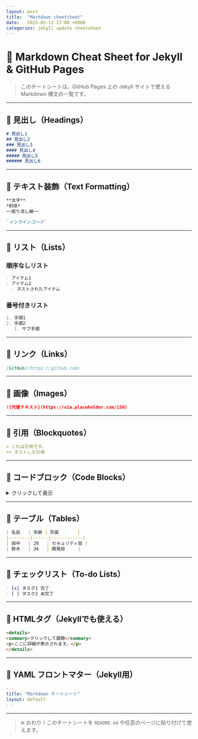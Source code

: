 ```yaml
---
layout: post
title:  "Markdown cheetcheet"
date:   2025-05-12 17:00 +0900
categories: jekyll update cheetsheet
---
```


# 📘 Markdown Cheat Sheet for Jekyll & GitHub Pages

> このチートシートは、GitHub Pages 上の Jekyll サイトで使える Markdown 構文の一覧です。

---

## 📌 見出し（Headings）

```markdown
# 見出し1
## 見出し2
### 見出し3
#### 見出し4
##### 見出し5
###### 見出し6
```

---

## 📌 テキスト装飾（Text Formatting）

```markdown
**太字**
*斜体*
~~取り消し線~~

`インラインコード`
```

---

## 📌 リスト（Lists）

### 順序なしリスト
```markdown
- アイテム1
- アイテム2
  - ネストされたアイテム
```

### 番号付きリスト
```markdown
1. 手順1
2. 手順2
   1. サブ手順
```

---

## 📌 リンク（Links）

```markdown
[GitHub](https://github.com)
```

---

## 📌 画像（Images）

```markdown
![代替テキスト](https://via.placeholder.com/150)
```

---

## 📌 引用（Blockquotes）

```markdown
> これは引用です。
>> ネストした引用
```

---

## 📌 コードブロック（Code Blocks）

<details>
<summary>クリックして表示</summary>

### JavaScript の例：

<pre><code>```js
function greet() {
  console.log("Hello, world!");
}
```</code></pre>

### シェルの例：

<pre><code>```bash
$ echo "Hello"
```</code></pre>

</details>

---

## 📌 テーブル（Tables）

```markdown
| 名前   | 年齢 | 所属       |
|--------|------|------------|
| 田中   | 29   | セキュリティ部 |
| 鈴木   | 34   | 開発部     |
```

---

## 📌 チェックリスト（To-do Lists）

```markdown
- [x] タスク1 完了
- [ ] タスク2 未完了
```

---

## 📌 HTMLタグ（Jekyllでも使える）

```html
<details>
<summary>クリックして展開</summary>
<p>ここに詳細が表示されます。</p>
</details>
```

---

## 📌 YAML フロントマター（Jekyll用）

```yaml
---
title: "Markdown チートシート"
layout: default
---
```

---

> 🔚 おわり！このチートシートを `README.md` や任意のページに貼り付けて使えます。

